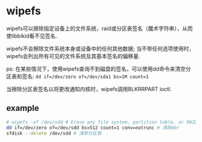 # wipefs
wipefs可以擦除指定设备上的文件系统，raid或分区表签名（魔术字符串），从而使libblkid看不见签名.

wipefs不会擦除文件系统本身或设备中的任何其他数据; 
当不带任何选项使用时，wipefs会列出所有可见的文件系统及其基本签名的偏移量.

ps: 在某些情况下，使用wipefs查询不到磁盘的签名，可以使用dd命令来清空分区表和签名: `dd if=/dev/zero of=/dev/sda1 bs=1M count=1`

当擦除分区表签名以将更改通知内核时，wipefs调用BLKRRPART ioctl.

## example
```bash
# wipefs -af /dev/sdd # Erase any file system, partition table, or RAID signatures
dd if=/dev/zero of=/dev/sdd bs=512 count=1 conv=notrunc # 清除mbr
sfdisk --delete /dev/sdd # 清除分区表
```